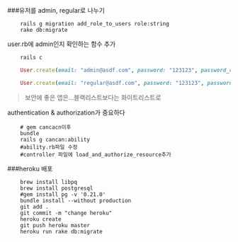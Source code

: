 ###유저를 admin, regular로 나누기
~~~shell
    rails g migration add_role_to_users role:string
    rake db:migrate
~~~
user.rb에 admin인지 확인하는 함수 추가

~~~ruby
    rails c

    User.create(email: "admin@asdf.com", password: "123123", password_confirmation: "123123", role: "admin")

    User.create(email: "regular@asdf.com", password: "123123", password_confirmation: "123123", role: "regular")
~~~    


>보안에 좋은 앱은...블랙리스트보다는 화이트리스트로

authentication & authorization가 중요하다
~~~shell
    # gem cancacn이후
    bundle
    rails g cancan:ability
    #ability.rb파일 수정
    #controller 파일에 load_and_authorize_resource추가
~~~

###heroku 배포
~~~shell
    brew install libpq
    brew install postgresql
    #gem install pg -v '0.21.0'
    bundle install --without production
    git add .
    git commit -m "change heroku"
    heroku create
    git push heroku master
    heroku run rake db:migrate
~~~
